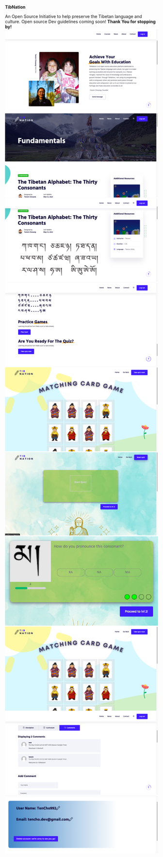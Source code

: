 **TibNation**

An Open Source Initiative to help preserve the Tibetan language and culture.
Open source Dev guidelines coming soon!
**Thank You for stopping by!**
<img src='public/assets/img/readme/about.png'>
<img src='public/assets/img/readme/fundamentals.png'>
<img src='public/assets/img/readme/courseDetails.png'>
<img src='public/assets/img/readme/courseDetails2.png'>
<img src='public/assets/img/readme/game.png'>
<img src='public/assets/img/readme/testfull.png'>
<img src='public/assets/img/readme/test.png'>
<img src='public/assets/img/readme/game.png'>
<img src='public/assets/img/readme/comments.png'>
<img src='public/assets/img/readme/accountedit.png'>


